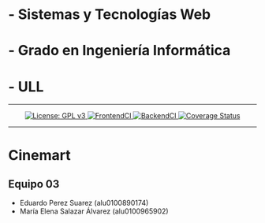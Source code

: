 
# - Sistemas y Tecnologías Web

# - Grado en Ingeniería Informática

# - ULL



***
<p align="center">
    <a href="https://github.com/SyTW-2122/E03/blob/main/LICENSE">
    <img alt="License: GPL v3" src="https://img.shields.io/github/license/SyTW-2122/E03">
</a>
<a href="https://github.com/SyTW-2122/E03/actions/workflows/CI-frontend.yml">
    <img alt="FrontendCI" src="https://github.com/SyTW-2122/E03/actions/workflows/CI-frontend.yml/badge.svg">
</a>
<a href="https://github.com/SyTW-2122/E03/actions/workflows/CI-backend.yml">
    <img alt="BackendCI" src="https://github.com/SyTW-2122/E03/actions/workflows/CI-backend.yml/badge.svg">
</a>
<a href='https://coveralls.io/github/SyTW-2122/E03?branch=desarrollo'><img src='https://coveralls.io/repos/github/SyTW-2122/E03/badge.svg?branch=main' alt='Coverage Status' />
</a>


***

# Cinemart

## Equipo 03

* Eduardo Perez Suarez (alu0100890174)
* María Elena Salazar Álvarez (alu0100965902)
